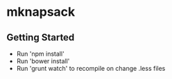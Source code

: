 # mknapsack

## Getting Started
- Run 'npm install'
- Run 'bower install'
- Run 'grunt watch' to recompile on change .less files
